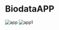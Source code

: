 # BiodataAPP
![app](https://user-images.githubusercontent.com/79959818/139196530-b9a62b67-50ae-429d-9bf3-5937c9231676.jpg)
![app1](https://user-images.githubusercontent.com/79959818/139196590-4e98d1e8-5b73-4f89-adcf-f080278a46cf.jpg)
